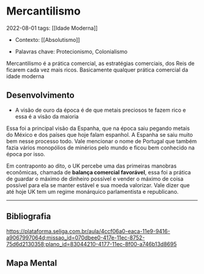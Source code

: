 # Mercantilismo
2022-08-01
tags: [[Idade Moderna]]

* Contexto: [[Absolutismo]]

* Palavras chave: Protecionismo, Colonialismo

Mercantilismo é a prática comercial, as estratégias comerciais, dos Reis de ficarem cada vez mais ricos. Basicamente qualquer prática comercial da idade moderna

## Desenvolvimento

* A visão de ouro da época é de que metais preciosos te fazem rico e essa é a visão da maioria

Essa foi a principal visão da Espanha, que na época saiu pegando metais do México e dos países que hoje falam espanhol. A Espanha se saiu muito bem nesse processo todo. Vale mencionar o nome de Portugal que também fazia vários monopólios de minérios pelo mundo e ficou bem conhecido na época por isso.

Em contraponto ao dito, o UK percebe uma das primeiras manobras econômicas, chamada de **balança comercial  favorável**, essa foi a prática de guardar o máximo de dinheiro possível e vender o máximo de coisa possível para ela se manter estável e sua moeda valorizar. Vale dizer que até hoje UK tem um regime monárquico parlamentista e republicano.

-----------------------------------------------
## Bibliografia

https://plataforma.seliga.com.br/aula/4ccf06a0-eaca-11e9-9416-a9067997064d;missao_id=070dbee0-417e-11ec-8752-75d6d2130358;plano_id=83044210-4177-11ec-8f00-a746b13d8695

## Mapa Mental